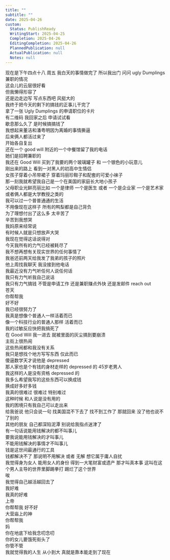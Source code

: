 ```yaml
---
title: ""
subtitle: ""
date: 2025-04-26
custom:
  Status: PublishReady
  WritingStart: 2025-04-25
  Completion: 2025-04-26
  EditingCompletion: 2025-04-26
  PlannedPublication: null
  ActualPublication: null
  Notes: null
---    
```

现在是下午四点十八 周五 我白天的事情做完了 所以我出门 问问 ugly Dumplings 兼职的情况  
这会儿的云层很好看  
但我懒得形容了    
还是边走边写 写点东西吧 风挺大的     
我终于把今天的剩下的搞钱的正事儿干完了    
拿了一张 Ugly Dumplings 的申请职位的卡片  
有二维码 我回家之后 申请试试看  
歇息那么久了 是时候搞搞钱了    
我想起来董洁和潘粤明因为离婚的事情撕逼  
后来俩人都活过来了  
开始各自复出    
还在一个 good will 附近的一个中餐馆留了我的电话  
她们是招聘兼职的    
我还在 Good Will 买到了我要的两个玻璃罐子 和 一个银色的小玩意儿    
刚出来的路上 看到一对黑人的初高中生情侣  
女孩子穿着小吊带裙子 穿着玛丽珍鞋子和配套的可爱小袜子  
那一刻我就希望我自己是一个在美国的家庭长大地小孩子  
父母职业光鲜亮丽比如 一个是律师 一个是医生 或者 一个是企业家 一个是艺术家 或者俩人都是大学教授之类的  
我可以过一个普普通通的生活    
不用像现在这样子 所有的鸭梨都是自己背负  
为了理想付出了这么多 太辛苦了  
辛苦到我想哭    
我妈原来经常说  
有时候人就是只想放声大哭  
我现在觉得这话说得对    
今天我所有的力气已经被耗尽了  
我不想再想有关现实世界的任何事情了    
我爸还前两天给我发了我弟的孩子的照片  
他上周找我聊天 我没接到他电话  
我最近没有力气听任何人说任何话  
我只有力气听我自己说话  
我只有力气搞钱 不管是申请工作 还是兼职赚点外快 还是发邮件 reach out     
苍天  
你帮帮我  
好不好  
我已经很努力了  
我真是想像个普通人一样活着而已  
像一个科技行业的普通人那样 活着而已    
我的过敏反应快把我搞死了  
在 Good Will 我一进去 就被里面的灰尘搞到要崩溃    
主街上很热闹  
这些热闹都和我没有关系    
我只是想找个地方写写东西 仅此而已    
傻逼数学天才说他是 depressed  
那人家也是个有钱的身材走样的 depressed 的 45岁老男人  
我这样的人是没有资格 depressed 的    
我多么希望我写的这些东西可以换成钱  
换成好多好多钱    
我真的很难过 很难过 特别难过    
这种时候 和人说是没有用的  
我的困境只有我自己可以走出来    
给我爸说 他只会说一句 找美国混不下去了 找不到工作了 那就回来 没了他也说不了别的  
其他的朋友 自己都深陷泥潭 别说给我指点迷津了    
有一句话说能用钱解决的都不叫事儿  
要我说能用钱解决的才叫事儿  
不能用钱解决的事情才不叫事儿  
钱是这世间最通行的工具  
钱都解决不了 那说明不用解决 或者 无解 想它属于庸人自扰    
我觉得身为女人 能用女人的身份 得到一大笔财富或遗产 那才叫真本事 这叫在这个男人主导的世界里脚踢拳打 踢烂了这个世界    
唉  
我觉得自己越活越回去了  
我好难  
我真的好难    
上帝  
你帮帮我 好不好    
大营庙上的神  
你帮帮我    
妈  
你在地底下给我念叨念叨  
你的女儿要饿死街头了  
你管不管    
我就觉得我的人生 从小到大 真就是靠本能走到了现在     

